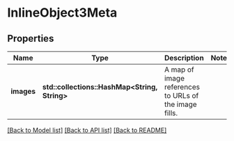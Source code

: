 # InlineObject3Meta

## Properties

Name | Type | Description | Notes
------------ | ------------- | ------------- | -------------
**images** | **std::collections::HashMap<String, String>** | A map of image references to URLs of the image fills. | 

[[Back to Model list]](../README.md#documentation-for-models) [[Back to API list]](../README.md#documentation-for-api-endpoints) [[Back to README]](../README.md)


